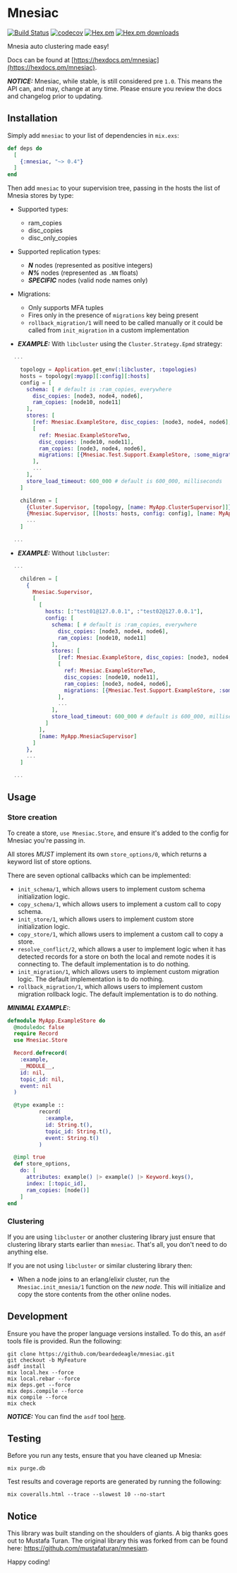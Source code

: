 # Mnesiac

[![Build Status](https://travis-ci.org/beardedeagle/mnesiac.svg?branch=master)](https://travis-ci.org/beardedeagle/mnesiac) [![codecov](https://codecov.io/gh/beardedeagle/mnesiac/branch/master/graph/badge.svg)](https://codecov.io/gh/beardedeagle/mnesiac) [![Hex.pm](http://img.shields.io/hexpm/v/mnesiac.svg?style=flat)](https://hex.pm/packages/mnesiac) [![Hex.pm downloads](https://img.shields.io/hexpm/dt/mnesiac.svg?style=flat)](https://hex.pm/packages/mnesiac)

Mnesia auto clustering made easy!

Docs can be found at [https://hexdocs.pm/mnesiac](https://hexdocs.pm/mnesiac).

**_NOTICE:_** Mnesiac, while stable, is still considered pre `1.0`. This means the API can, and may, change at any time. Please ensure you review the docs and changelog prior to updating.

## Installation

Simply add `mnesiac` to your list of dependencies in `mix.exs`:

```elixir
def deps do
  [
    {:mnesiac, "~> 0.4"}
  ]
end
```

Then add `mnesiac` to your supervision tree, passing in the hosts the list of Mnesia stores by type:

- Supported types:
  - ram_copies
  - disc_copies
  - disc_only_copies

- Supported replication types:
  - **_N_** nodes (represented as positive integers)
  - **_N%_** nodes (represented as `.NN` floats)
  - **_SPECIFIC_** nodes (valid node names only)

- Migrations:
  - Only supports MFA tuples
  - Fires only in the presence of `migrations` key being present
  - `rollback_migration/1` will need to be called manually or it could be called from `init_migration` in a custom implementation

- **_EXAMPLE:_** With `libcluster` using the `Cluster.Strategy.Epmd` strategy:

```elixir
  ...

    topology = Application.get_env(:libcluster, :topologies)
    hosts = topology[:myapp][:config][:hosts]
    config = [
      schema: [ # default is :ram_copies, everywhere
        disc_copies: [node3, node4, node6],
        ram_copies: [node10, node11]
      ],
      stores: [
        [ref: Mnesiac.ExampleStore, disc_copies: [node3, node4, node6], ram_copies: [node10, node11], blacklist: [node1, node2]],
        [
          ref: Mnesiac.ExampleStoreTwo,
          disc_copies: [node10, node11],
          ram_copies: [node3, node4, node6],
          migrations: [{Mnesiac.Test.Support.ExampleStore, :some_migration, []}]
        ],
        ...
      ],
      store_load_timeout: 600_000 # default is 600_000, milliseconds
    ]

    children = [
      {Cluster.Supervisor, [topology, [name: MyApp.ClusterSupervisor]]},
      {Mnesiac.Supervisor, [[hosts: hosts, config: config], [name: MyApp.MnesiacSupervisor]]},
      ...
    ]

  ...
```

- **_EXAMPLE:_** Without `libcluster`:

```elixir
  ...

    children = [
      {
        Mnesiac.Supervisor,
        [
          [
            hosts: [:"test01@127.0.0.1", :"test02@127.0.0.1"],
            config: [
              schema: [ # default is :ram_copies, everywhere
                disc_copies: [node3, node4, node6],
                ram_copies: [node10, node11]
              ],
              stores: [
                [ref: Mnesiac.ExampleStore, disc_copies: [node3, node4, node6], ram_copies: [node10, node11], blacklist: [node1, node2]],
                [
                  ref: Mnesiac.ExampleStoreTwo,
                  disc_copies: [node10, node11],
                  ram_copies: [node3, node4, node6],
                  migrations: [{Mnesiac.Test.Support.ExampleStore, :some_migration, []}]
                ],
                ...
              ],
              store_load_timeout: 600_000 # default is 600_000, milliseconds
            ]
          ],
          [name: MyApp.MnesiacSupervisor]
        ]
      },
      ...
    ]

  ...
```

## Usage

### Store creation

To create a store, `use Mnesiac.Store`, and ensure it's added to the config for Mnesiac you're passing in. 

All stores *MUST* implement its own `store_options/0`, which returns a keyword list of store options.

There are seven optional callbacks which can be implemented:

- `init_schema/1`, which allows users to implement custom schema initialization logic.
- `copy_schema/1`, which allows users to implement a custom call to copy schema.
- `init_store/1`, which allows users to implement custom store initialization logic.
- `copy_store/1`, which allows users to implement a custom call to copy a store.
- `resolve_conflict/2`, which allows a user to implement logic when it has detected records for a store on both the local and remote nodes it is connecting to. The default implementation is to do nothing.
- `init_migration/1`, which allows users to implement custom migration logic. The default implementation is to do nothing.
- `rollback_migration/1`, which allows users to implement custom migration rollback logic. The default implementation is to do nothing.

**_MINIMAL EXAMPLE:_**:

```elixir
defmodule MyApp.ExampleStore do
  @moduledoc false
  require Record
  use Mnesiac.Store

  Record.defrecord(
    :example,
    __MODULE__,
    id: nil,
    topic_id: nil,
    event: nil
  )

  @type example ::
          record(
            :example,
            id: String.t(),
            topic_id: String.t(),
            event: String.t()
          )

  @impl true
  def store_options,
    do: [
      attributes: example() |> example() |> Keyword.keys(),
      index: [:topic_id],
      ram_copies: [node()]
    ]
end
```

### Clustering

If you are using `libcluster` or another clustering library just ensure that clustering library starts earlier than `mnesiac`. That's all, you don't need to do anything else.

If you are not using `libcluster` or similar clustering library then:

- When a node joins to an erlang/elixir cluster, run the `Mnesiac.init_mnesia/1` function on the *new node*. This will initialize and copy the store contents from the other online nodes.

## Development

Ensure you have the proper language versions installed. To do this, an `asdf` tools file is provided. Run the following:

```shell
git clone https://github.com/beardedeagle/mnesiac.git
git checkout -b MyFeature
asdf install
mix local.hex --force
mix local.rebar --force
mix deps.get --force
mix deps.compile --force
mix compile --force
mix check
```

**_NOTICE:_** You can find the `asdf` tool [here][1].

## Testing

Before you run any tests, ensure that you have cleaned up Mnesia:

```shell
mix purge.db
```

Test results and coverage reports are generated by running the following:

```shell
mix coveralls.html --trace --slowest 10 --no-start
```

## Notice

This library was built standing on the shoulders of giants. A big thanks goes out to Mustafa Turan. The original library this was forked from can be found here: <https://github.com/mustafaturan/mnesiam>.

Happy coding!

[1]: https://github.com/asdf-vm/asdf
